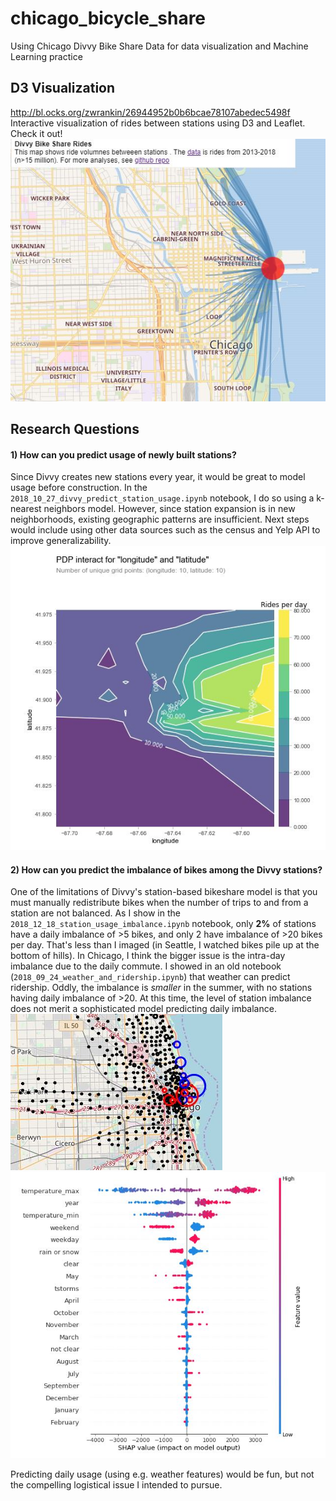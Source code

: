 # chicago_bicycle_share
Using Chicago Divvy Bike Share Data for data visualization and Machine Learning practice

## D3 Visualization 
http://bl.ocks.org/zwrankin/26944952b0b6bcae78107abedec5498f
Interactive visualization of rides between stations using D3 and Leaflet. Check it out!
![Alt text](readme_images/d3_snip.JPG?raw=true "Sankey snip")

## Research Questions
#### 1) How can you predict usage of newly built stations?
Since Divvy creates new stations every year, it would be great to model usage before construction.
In the `2018_10_27_divvy_predict_station_usage.ipynb` notebook, I do so using a k-nearest neighbors model.
However, since station expansion is in new neighborhoods, existing geographic patterns are insufficient.
Next steps would include using other data sources such as the census and Yelp API to improve generalizability.  
![Alt text](readme_images/pdp_snip.JPG?raw=true "Partial Dependence Plot from k-nearest-neighbors model")

#### 2) How can you predict the imbalance of bikes among the Divvy stations?
One of the limitations of Divvy's station-based bikeshare model is that you must manually redistribute bikes
when the number of trips to and from a station are not balanced. 
As I show in the `2018_12_18_station_usage_imbalance.ipynb` notebook, only **2%** of stations have a daily imbalance 
of >5 bikes, and only 2 have imbalance of >20 bikes per day. That's less than I imaged (in Seattle, I watched bikes 
pile up at the bottom of hills). In Chicago, I think the bigger issue is the intra-day imbalance due to the daily 
commute. I showed in an old notebook (`2018_09_24_weather_and_ridership.ipynb`) that weather can predict ridership. 
Oddly, the imbalance is *smaller* in the summer, with no stations having daily imbalance of >20. 
At this time, the level of station imbalance does not merit a sophisticated model predicting daily imbalance. 
![Alt text](readme_images/imbalance_snip.JPG?raw=true "Stations with imbalance of >5 bikes per day to (blue) or from (red)")
![Alt text](readme_images/weather_snip.JPG?raw=true "SHAP values of random forest using weather to predict ridership")

 
 Predicting daily usage 
(using e.g. weather features) would be fun, but not the compelling logistical issue I intended to pursue. 
